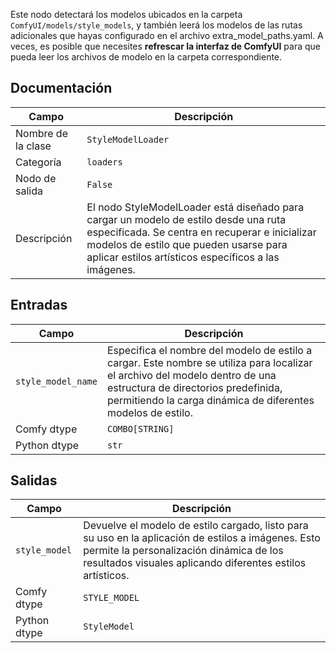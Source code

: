 Este nodo detectará los modelos ubicados en la carpeta `ComfyUI/models/style_models`,
y también leerá los modelos de las rutas adicionales que hayas configurado en el archivo extra_model_paths.yaml.
A veces, es posible que necesites **refrescar la interfaz de ComfyUI** para que pueda leer los archivos de modelo en la carpeta correspondiente.

## Documentación

| Campo                | Descripción                                                                                                                                                                                                 |
|----------------------|-------------------------------------------------------------------------------------------------------------------------------------------------------------------------------------------------------------|
| Nombre de la clase   | `StyleModelLoader`                                                                                                                                                                                          |
| Categoría            | `loaders`                                                                                                                                                                                                   |
| Nodo de salida       | `False`                                                                                                                                                                                                     |
| Descripción          | El nodo StyleModelLoader está diseñado para cargar un modelo de estilo desde una ruta especificada. Se centra en recuperar e inicializar modelos de estilo que pueden usarse para aplicar estilos artísticos específicos a las imágenes.            |

## Entradas

| Campo               | Descripción                                                                                                                                                                                                 |
|---------------------|-------------------------------------------------------------------------------------------------------------------------------------------------------------------------------------------------------------|
| `style_model_name`  | Especifica el nombre del modelo de estilo a cargar. Este nombre se utiliza para localizar el archivo del modelo dentro de una estructura de directorios predefinida, permitiendo la carga dinámica de diferentes modelos de estilo.                  |
| Comfy dtype         | `COMBO[STRING]`                                                                                                                                                                                             |
| Python dtype        | `str`                                                                                                                                                                                                       |

## Salidas

| Campo               | Descripción                                                                                                                                                                                                 |
|---------------------|-------------------------------------------------------------------------------------------------------------------------------------------------------------------------------------------------------------|
| `style_model`       | Devuelve el modelo de estilo cargado, listo para su uso en la aplicación de estilos a imágenes. Esto permite la personalización dinámica de los resultados visuales aplicando diferentes estilos artísticos.                                        |
| Comfy dtype         | `STYLE_MODEL`                                                                                                                                                                                               |
| Python dtype        | `StyleModel`                                                                                                                                                                                                |
